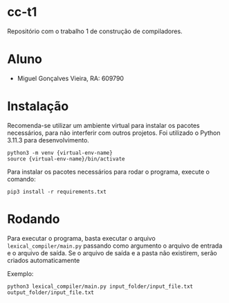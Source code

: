 # cc-t1

Repositório com o trabalho 1 de construção de compiladores.

# Aluno

- Miguel Gonçalves Vieira, RA: 609790

# Instalação

Recomenda-se utilizar um ambiente virtual para instalar os pacotes necessários, para não interferir com outros projetos. Foi utilizado o Python 3.11.3 para desenvolvimento.

```
python3 -m venv {virtual-env-name}
source {virtual-env-name}/bin/activate
```

Para instalar os pacotes necessários para rodar o programa, execute o comando:

```
pip3 install -r requirements.txt
````

# Rodando

Para executar o programa, basta executar o arquivo `lexical_compiler/main.py`
passando como argumento o arquivo de entrada e o arquivo de saída. Se o arquivo de saída e a pasta não existirem, serão criados automaticamente

Exemplo:
```
python3 lexical_compiler/main.py input_folder/input_file.txt output_folder/input_file.txt
```
